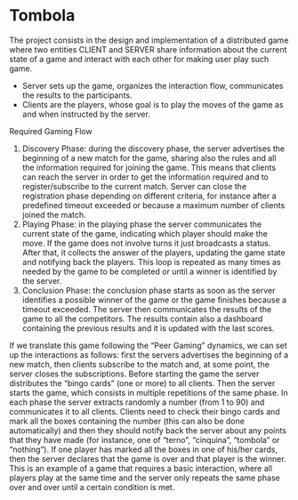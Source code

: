 # Tombola
The project consists in the design and implementation of a distributed
game where two entities CLIENT and SERVER share information about the current state of a game and interact with each other for making user play such game.
- Server sets up the game, organizes the interaction flow, communicates the results to the participants.
- Clients are the players, whose goal is to play the moves of the game as and when instructed by the server.

Required Gaming Flow
1. Discovery Phase: during the discovery phase, the server advertises the beginning of a new match for the game, sharing also the rules and all the information required for joining the game. This means that clients can reach the server in order to get the information required and to register/subscribe to the current match. Server can close the registration phase depending on different criteria, for instance after a predefined timeout exceeded or because a maximum number of clients joined the match.
2. Playing Phase: in the playing phase the server communicates the current state of the game, indicating which player should make the move. If the game does not involve turns it just broadcasts a status. After that, it collects the answer of the players, updating the game state and notifying back the players. This loop is repeated as many times as needed by the game to be completed or until a winner is identified by the server.
3. Conclusion Phase: the conclusion phase starts as soon as the server identifies a possible winner of the game or the game finishes because a timeout exceeded. The server then communicates the results of the game to all the competitors. The results contain also a dashboard containing the previous results and it is updated with the last scores.

If we translate this game following the “Peer Gaming” dynamics, we can set up the interactions as follows: first the servers advertises the beginning of a new match, then clients subscribe to the match and, at some point, the server closes the subscriptions. 
Before starting the game the server distributes the “bingo cards” (one or more) to all clients. 
Then the server starts the game, which consists in multiple repetitions of the same phase. In each phase the server extracts randomly a number (from 1 to 90) and communicates it to all clients. 
Clients need to check their bingo cards and mark all the boxes containing the number (this can also be done automatically) and then they should notify back the server about any points that they have made (for instance, one of “terno”, “cinquina”, “tombola” or “nothing”). 
If one player has marked all the boxes in one of his/her cards, then the server declares that the game is over and that player is the winner. 
This is an example of a game that requires a basic interaction, where all players play at the same time and the server only repeats the same phase over and over until a certain condition is met.
